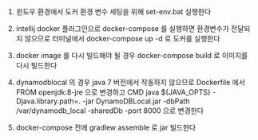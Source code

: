 1. 윈도우 환경에서 도커 환경 변수 세팅을 위해 set-env.bat 실행한다

2. intellij docker 플러그인으로 docker-compose 를 실행하면 환경변수가 전달되지 않으므로 
터미널에서 docker-compose up -d 로 도커를 실행한다

3. docker image 를 다시 빌드해야 될 경우 docker-compose build 로 이미지를 다시 빌드한다

4. dynamodblocal 의 경우 java 7 버전에서 작동하지 않으므로 Dockerfile 에서 
FROM openjdk:8-jre
으로 변경하고 
CMD java ${JAVA_OPTS} -Djava.library.path=. -jar DynamoDBLocal.jar -dbPath /var/dynamodb_local -sharedDb -port 8000
으로 변경한다

5. docker-compose 전에 gradlew assemble 로 jar 빌드한다